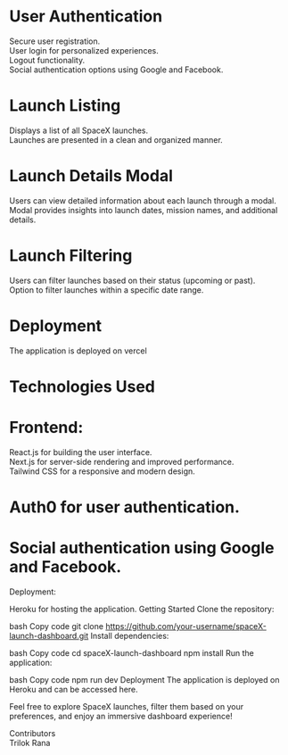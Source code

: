 <h1>User Authentication</h1>
Secure user registration.</br>
User login for personalized experiences.</br>
Logout functionality.</br>
Social authentication options using Google and Facebook.

<h1>Launch Listing</h1>
Displays a list of all SpaceX launches.</br>
Launches are presented in a clean and organized manner.</br>

<h1>Launch Details Modal</h1>
Users can view detailed information about each launch through a modal.</br>
Modal provides insights into launch dates, mission names, and additional details.</br>

<h1>Launch Filtering</h1>
Users can filter launches based on their status (upcoming or past).</br>
Option to filter launches within a specific date range.</br>

<h1>Deployment</h1>
The application is deployed on vercel
<h1>Technologies Used</h1>
<h1>Frontend:</h1>
React.js for building the user interface.</br>
Next.js for server-side rendering and improved performance.</br>
Tailwind CSS for a responsive and modern design.</br>

<h1>Auth0 for user authentication.</h1>
<h1>Social authentication using Google and Facebook.</h1>
Deployment:

Heroku for hosting the application.
Getting Started
Clone the repository:

bash
Copy code
git clone https://github.com/your-username/spaceX-launch-dashboard.git
Install dependencies:

bash
Copy code
cd spaceX-launch-dashboard
npm install
Run the application:

bash
Copy code
npm run dev
Deployment
The application is deployed on Heroku and can be accessed here.

Feel free to explore SpaceX launches, filter them based on your preferences, and enjoy an immersive dashboard experience!

Contributors</br>
Trilok Rana






